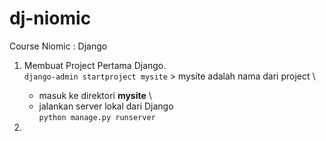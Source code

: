# dj-niomic
Course Niomic : Django

1. Membuat Project Pertama Django.\
    ```django-admin startproject mysite``` > mysite adalah nama dari project \
    
    - masuk ke direktori **mysite** \
    - jalankan server lokal dari Django \
        ``` python manage.py runserver ```
        
2. 